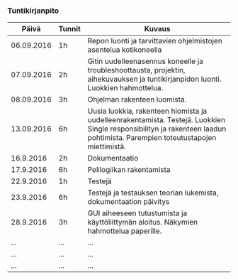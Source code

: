 ﻿### Tuntikirjanpito
Päivä | Tunnit | Kuvaus
--------------- | ----- | ------
06.09.2016 | 1h | Repon luonti ja tarvittavien ohjelmistojen asentelua kotikoneella
07.09.2016 | 2h | Gitin uudelleenasennus koneelle ja troubleshoottausta, projektin, aihekuvauksen ja tuntikirjanpidon luonti. Luokkien hahmottelua.
08.09.2016 | 3h | Ohjelman rakenteen luomista.
13.09.2016 | 6h | Uusia luokkia, rakenteen hiomista ja uudelleenrakentamista. Testejä. Luokkien Single responsibilityn ja rakenteen laadun pohtimista. Parempien toteutustapojen miettimistä.
16.9.2016 | 2h | Dokumentaatio
17.9.2016| 6h | Pelilogiikan rakentamista
22.9.2016 | 1h | Testejä
23.9.2016 | 6h | Testejä ja testauksen teorian lukemista, dokumentaation päivitys
28.9.2016 | 3h | GUI aiheeseen tutustumista ja käyttöliittymän aloitus. Näkymien hahmottelua paperille.
... | ... | ...
... | ... | ...
... | ... | ...
